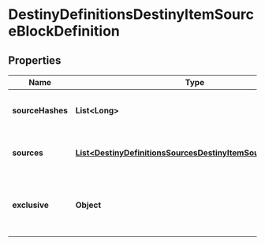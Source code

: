 
# DestinyDefinitionsDestinyItemSourceBlockDefinition

## Properties
Name | Type | Description | Notes
------------ | ------------- | ------------- | -------------
**sourceHashes** | **List&lt;Long&gt;** | The list of hash identifiers for Reward Sources that hint where the item can be found (DestinyRewardSourceDefinition). |  [optional]
**sources** | [**List&lt;DestinyDefinitionsSourcesDestinyItemSourceDefinition&gt;**](DestinyDefinitionsSourcesDestinyItemSourceDefinition.md) | A collection of details about the stats that were computed for the ways we found that the item could be spawned. |  [optional]
**exclusive** | **Object** | If we found that this item is exclusive to a specific platform, this will be set to the BungieMembershipType enumeration that matches that platform. |  [optional]



